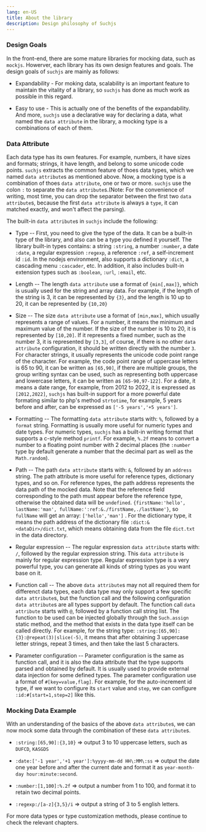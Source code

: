 ```yaml
---
lang: en-US
title: About the library
description: Design philosophy of Suchjs
---
```


### Design Goals

In the front-end, there are some mature libraries for mocking data, such as `mockjs`. Howerver, each library has its own design features and goals. The design goals of `suchjs` are mainly as follows:

- Expandability - For moking data, scalability is an important feature to maintain the vitality of a library, so `suchjs` has done as much work as possible in this regard.

- Easy to use - This is actually one of the benefits of the expandability. And more, `suchjs` use a declarative way for declaring a data, what named the `data attribute` in the library, a mocking type is a combinations of each of them.

### Data Attribute

Each data type has its own features. For example, numbers, it have sizes and formats; strings, it have length, and belong to some unicode code points. `suchjs` extracts the common feature of thoes data types, which we named `data attribute`s as mentioned above. Now, a mocking type is a combination of thoes `data attribute`, one or two or more. `suchjs` use the colon `:` to separate the `data attribute`s.(Note: For the convenience of writing, most time, you can drop the separator between the first two `data attribute`s, because the first `data attribute` is always a `type`, it can matched exactly, and won't affect the parsing). 

The built-in `data attribute`s in `suchjs` include the following:

- Type -- First, you need to give the type of the data. It can be a built-in type of the library, and also can be a type you defined it yourself. The library built-in types contains: a string `:string`, a number `:number`, a date `:date`, a regular expression `:regexp`, a reference `:ref`, a self-increment id `:id`. In the nodejs environment, also supports a dictionary `:dict`, a cascading menu `:cascader`, etc. In addition, it also includes built-in extension types such as `:boolean`, `:url`, `:email`, etc.

- Length -- The length `data attribute` use a format of `{min[,max]}`, which is usually used for the string and array data. For example, if the length of the string is 3, it can be represented by `{3}`, and the length is 10 up to 20, it can be represented by `{10,20}`

- Size -- The size `data attribute` use a format of `[min,max]`, which usually represents a range of values. For a number, it means the minimum and maximum value of the number. If the size of the number is 10 to 20, it is represented by `[10,20]`. If it represents a fixed number, such as the number 3, it is represented by `[3,3]`, of course, if there is no other `data attribute` configuration, it should be written directly with the number `3`. For character strings, it usually represents the unicode code point range of the character. For example, the code point range of uppercase letters is 65 to 90, it can be written as `[65,90]`, if there are multiple groups, the group writing syntax can be used, such as representing both uppercase and lowercase letters, it can be written as `[65-90,97-122]`. For a date, it means a date range, for example, from 2012 to 2022, it is expressed as `[2012,2022]`, `suchjs` has built-in support for a more powerful date formating  similar to php's method `strtotime`, for example, 5 years before and after, can be expressed as `['-5 years','+5 years']`.

- Formatting -- The formatting `data attribute` starts with: `%`, followed by a `format` string. Formatting is usually more useful for numeric types and date types. For numeric types, `suchjs` has a built-in writing format that supports a c-style method `printf`. For example, `%.2f` means to convert a number to a floating point number with 2 decimal places (the `:number` type by default generate a number that the decimal part as well as the `Math.random`).

- Path -- The path `data attribute` starts with: `&`, followed by an `address` string. The path attribute is more useful for reference types, dictionary types, and so on. For reference types, the path address represents the data path of the mocked data. Note that the reference field corresponding to the path must appear before the reference type, otherwise the obtained data will be `undefined`. `{firstName:'hello', lastName:'man', fullName:':ref:&./firstName,./lastName'}`, so `fullName` will get an array: `['hello','man']` . For the dictionary type, it means the path address of the dictionary file `:dict:&<dataDir>/dict.txt`, which means obtaining data from the file `dict.txt` in the data directory.

- Regular expression -- The regular expression `data attribute` starts with: `/`, followed by the regular expression string. This `data attribute` is mainly for regular expression type. Regular expression type is a very powerful type, you can generate all kinds of string types as you want base on it.

- Function call -- The above `data attribute`s may not all required them for differenct data types, each data type may only support a few specific `data attribute`s, but the function call and the following configuration `data attribute`s are all types support by default. The function call `data attribute` starts with `@`, followed by a function call string list. The function to be used can be injected globally through the `Such.assign` static method, and the method that exists in the data type itself can be called directly. For example, for the string type: `:string:[65,90]:{3}:@repeat(3)|slice(-5)`, it means that after obtaining 3 uppercase letter strings, repeat 3 times, and then take the last 5 characters.

- Parameter configuration -- Parameter configuration is the same as function call, and it is also the data attribute that the type supports parsed and obtained by default. It is usually used to provide external data injection for some defined types. The parameter configuration use a format of `#[key=value,flag]`. For example, for the auto-increment id type, if we want to configure its `start` value and `step`, we can configure `:id:#[start=1,step=2]` like this.

### Mocking Data Example

With an understanding of the basics of the above `data attribute`s, we can now mock some data through the combination of these `data attribute`s.

- `:string:[65,90]:{3,10}` => output 3 to 10 uppercase letters, such as `DUFCD`, `KASGDS`

- `:date:['-1 year','+1 year']:%yyyy-mm-dd HH\:MM\:ss` => output the date one year before and after the current date and format it as `year-month-day hour:minute:second`.

- `:number:[1,100]:%.2f` => output a number from 1 to 100, and format it to retain two decimal points.

- `:regexp:/[a-z]{3,5}/i` => output a string of 3 to 5 english letters.

For more data types or type customization methods, please continue to check the relevant chapters.
